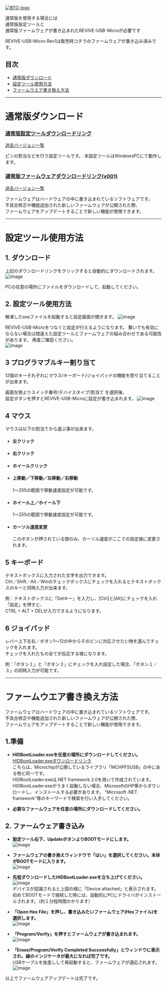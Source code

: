 [![BTO-logo](https://bit-trade-one.co.jp/wp/wp-content/uploads/2022/05/logo.png)](https://bit-trade-one.co.jp/)

通常版を使用する場合には  
通常版設定ツールと  
通常版ファームウェアが書き込まれたREVIVE-USB-Microが必要です  

REVIVE-USB-Micro-Rev1は販売時コチラのファームウェアが書き込み済みです。

## 目次
- [通常版ダウンロード](#通常版ダウンロード)  
- [設定ツール使用方法](#設定ツール使用方法)  
- [ファームウエア書き換え方法](#ファームウエア書き換え方法)  

---

# 通常版ダウンロード
### [通常版設定ツールダウンロードリンク](https://github.com/bit-trade-one/ADRVMICR2-REVIVE-USB-Micro-Rev2/raw/master/App/Rev1/Revive_Micro_CT.exe)
[過去バージョン一覧](https://github.com/bit-trade-one/ADRVMICR2-REVIVE-USB-Micro-Rev2/tree/master/App/Rev1)

ピンの割当などを行う設定ツールです。
本設定ツールはWindowsPCにて動作します。

### [通常版ファームウェアダウンロードリンク(v001)](https://github.com/bit-trade-one/ADRVMICR2-REVIVE-USB-Micro-Rev2/raw/master/Firmware/Rev1/REVIVE_MICRO_v001.zip)
[過去バージョン一覧](https://github.com/bit-trade-one/ADRVMICR2-REVIVE-USB-Micro-Rev2/blob/master/Firmware/Rev1/REVIVE_MICRO_v001.zip)  

ファームウェアはハードウェアの中に書き込まれているソフトウェアです。  
不具合修正や機能追加された新しいファームウェアが公開された際、   
ファームウェアをアップデートすることで新しい機能が使用できます。  

---


# 設定ツール使用方法
## 1. ダウンロード

上記のダウンロードリンクをクリックすると自動的にダウンロードされます。
![image](https://user-images.githubusercontent.com/85532743/174980131-56e51352-1579-4d77-95c0-025a3aa4913d.png)

PCの任意の場所にファイルをダウンロードして、起動してください。

## 2. 設定ツール使用方法

解凍したexeファイルを起動すると設定画面が開きます。
![image](https://user-images.githubusercontent.com/85532743/174980583-ea6dfaae-626b-4098-9e9e-e9c3d059f485.png)

REVIVE-USB-Microをつなぐと設定が行えるようになります。 
繋いでも有効にならない場合は間違えた設定ツールとファームウェアの組み合わせである可能性があります。 再度ご確認ください。  
![image](https://user-images.githubusercontent.com/85532743/174980554-d72d9647-8063-49d0-807e-00fc18d313f3.png)



## 3 プログラマブルキー割り当て

12個のキーそれぞれにマウス/キーボード/ジョイパッドの機能を割り当てることが出来ます。

画面左側よりスイッチ番号/デバイスタイプ/割当て を選択後、  
設定ボタンを押すとREVIVE-USB-Microに設定が書き込まれます。
![image](https://user-images.githubusercontent.com/85532743/174980845-6f180306-0706-410c-a7ed-319e6f9f9b55.png)


## 4 マウス

マウスは以下の割当てから選ぶ事が出来ます。


- ####  左クリック

- #### 右クリック  

- #### ホイールクリック

- #### 上移動／下移動／左移動／右移動 
   1～255の範囲で移動速度設定が可能です。

- #### ホイール上／ホイール下
   1～255の範囲で移動速度設定が可能です。  

- #### カーソル速度変更
   このボタンが押されている間のみ、カーソル速度がここでの設定値に変更されます。  

## 5 キーボード

テキストボックスに入力された文字を出力できます。  
Ctrl／Shift／Alt／Winのチェックボックスにチェックを入れるとテキストボックスのキーと同時入力が出来ます。 



例：テキストボックスに「Delキー」を入力し、[Ctrl]と[Alt]にチェックを入れ「設定」を押すと、  
CTRL + ALT + DELが入力できるようになります。

## 6 ジョイパッド

レバー上下左右／ボタン1～12の中からそのピンに対応させたい物を選んでチェックを入れます。  
チェックを入れたもの全てが反応する様になります。  


例：「ボタン１」と「ボタン３」にチェックを入れ設定した場合、「ボタン１／３」の同時入力が可能です。


---

# ファームウエア書き換え方法

ファームウェアはハードウェアの中に書き込まれているソフトウェアです。  
不具合修正や機能追加された新しいファームウェアが公開された際、  
ファームウェアをアップデートすることで新しい機能が使用できます。  

## 1.準備
- __HIDBootLoader.exeを任意の場所にダウンロードしてください。__  
 [HIDBootLoader.exeダウンロードリンク](https://github.com/bit-trade-one/ADRVMICR2-REVIVE-USB-Micro-Rev2/raw/master/Firmware/Tool/HIDBootLoader.exe)   
  こちらは、Microchipが公開しているライブラリ「MCHPFSUSB」の中にある物と同一です。  
  HIDBootLoader.exeは.NET framework 2.0を用いて作成されています。
  HIDBootLoader.exeがうまく起動しない場合、MicrosoftのHP等からダウンロードし、インストールする必要があります。
  “Microsoft .NET framework”等のキーワードで検索を行い入手してください。  

- __必要なファームウェアを任意の場所にダウンロードしてください。__  
  
## 2. ファームウェア書き込み
- __設定ツール右下、UpdateボタンよりBOOTモードにします。__  
![image](https://user-images.githubusercontent.com/85532743/174981162-b00eb6e4-f26f-4c3c-a2ea-da92614e68cf.png)

- __ファームウェアの書き換えウィンドウで「はい」を選択してください。本体がBOOTモードに入ります。__    
![image](https://user-images.githubusercontent.com/85532743/174981209-45d1906a-5d3f-4984-b0d4-076718c2c9b6.png)

- __先程ダウンロードしたHIDBootLoader.exeを立ち上げてください。__    
![image](https://user-images.githubusercontent.com/85532743/170158526-76b20a94-d8ee-4429-b6af-8e27f3d92fe6.png)  
デバイスが認識されると上図の様に「Device attached」と表示されます。  
初めてBOOTモードで接続した時には、自動的にPCにドライバがインストールされます。（約１分程時間かかります） 
   
 
- __「Open Hex File」を押し、書き込みたいファームウェア(Hexファイル)を選択します。__  
![image](https://user-images.githubusercontent.com/85532743/169975424-6d0913f8-7b8a-43fa-84dc-eec7b0a77bd0.png)  

- __「Program/Verify」を押すとファームウェアが書き込まれます。__  
![image](https://user-images.githubusercontent.com/85532743/169975956-b5d252c5-158b-45fe-b4ad-20486a0c2c2f.png)  

- __「Erase/Program/Verify Completed Successfully」とウィンドウに表示され、緑のインジケータが最大になれば完了です。__    
USBケーブルを抜差しして再起動すると、ファームウェアが適応されます。
![image](https://user-images.githubusercontent.com/85532743/169977504-b4b4a0e0-5e7d-43fa-a13c-f173bf783330.png)

以上でファームウェアアップデートは完了です。
